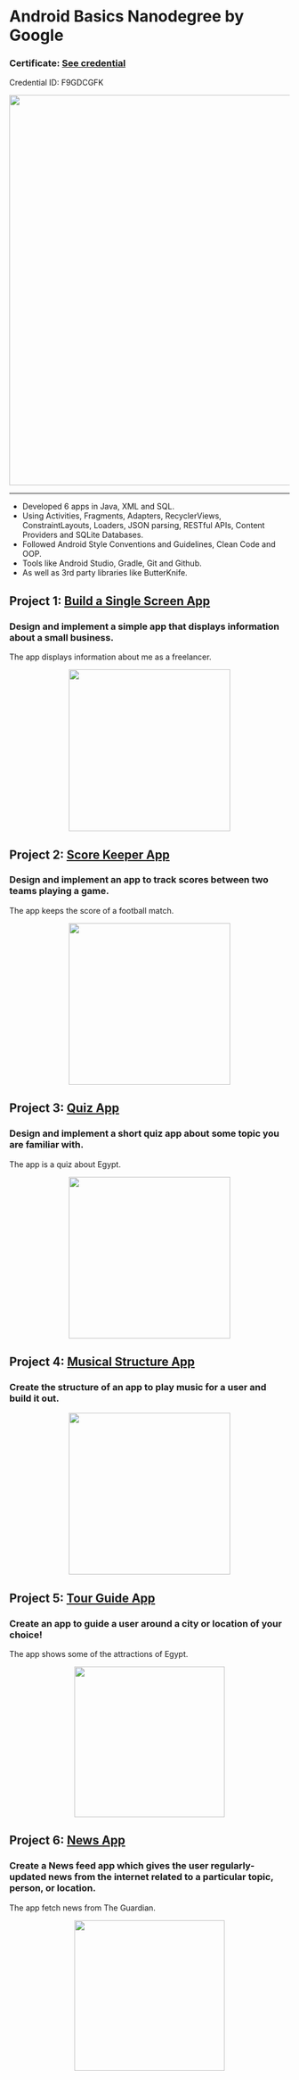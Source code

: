 # Android Basics Nanodegree by Google


### Certificate: [See credential](https://graduation.udacity.com/confirm/F9GDCGFK)
Credential ID: F9GDCGFK

<div align="center">
    <img align="center" src="https://www.dropbox.com/s/d4kl2unf0u0e11l/Certificate.jpg?raw=1" width="700">
</div>

___

- Developed 6 apps in Java, XML and SQL.
- Using Activities, Fragments, Adapters, RecyclerViews, ConstraintLayouts, Loaders, JSON parsing, RESTful APIs, Content Providers and SQLite Databases.
- Followed Android Style Conventions and Guidelines, Clean Code and OOP.
- Tools like Android Studio, Gradle, Git and Github.
- As well as 3rd party libraries like ButterKnife.

## Project 1: [Build a Single Screen App](https://github.com/MostafaNafie/single-screen)
### Design and implement a simple app that displays information about a small business.
The app displays information about me as a freelancer. 

<div align="center">
  <img src="https://user-images.githubusercontent.com/48848704/61653141-e9072e80-acb9-11e9-9e5f-2ceec5d717d5.gif" width="290">
</div>


## Project 2: [Score Keeper App](https://github.com/MostafaNafie/score-keeper)
### Design and implement an app to track scores between two teams playing a game.
The app keeps the score of a football match. 

<div align="center">
  <img src="https://user-images.githubusercontent.com/48848704/61653257-2f5c8d80-acba-11e9-9f64-a95d6d032164.gif" width="290">
</div>


## Project 3: [Quiz App](https://github.com/MostafaNafie/quiz)
### Design and implement a short quiz app about some topic you are familiar with.
The app is a quiz about Egypt. 

<div align="center">
  <img src="https://user-images.githubusercontent.com/48848704/61653263-31bee780-acba-11e9-9dc8-4326e9668015.gif" width="290">
</div>


## Project 4: [Musical Structure App](https://github.com/MostafaNafie/musical-structure)
### Create the structure of an app to play music for a user and build it out.

<div align="center">
  <img src="https://www.dropbox.com/s/c3p7sol9aqr012o/%234%20Musical%20Structure.gif?raw=1" width="290">
</div>


## Project 5: [Tour Guide App](https://github.com/MostafaNafie/tour-guide)
### Create an app to guide a user around a city or location of your choice!
The app shows some of the attractions of Egypt.

<div align="center">
  <img src="https://user-images.githubusercontent.com/48848704/61654896-bb23e900-acbd-11e9-8246-2ad61032448c.gif" width="270">
</div>


## Project 6: [News App](https://github.com/MostafaNafie/news)
### Create a News feed app which gives the user regularly-updated news from the internet related to a particular topic, person, or location.
The app fetch news from The Guardian.

<div align="center">
  <img src="https://user-images.githubusercontent.com/48848704/61653274-371c3200-acba-11e9-9180-bd8415bb04f7.gif" width="270">
</div>
